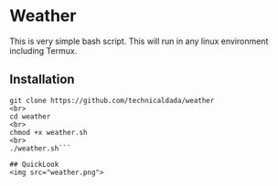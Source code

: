 # Weather
This is very simple bash script. This will run in any linux environment including Termux.

## Installation
```
git clone https://github.com/technicaldada/weather
<br>
cd weather
<br>
chmod +x weather.sh
<br>
./weather.sh```

## QuickLook
<img src="weather.png">
